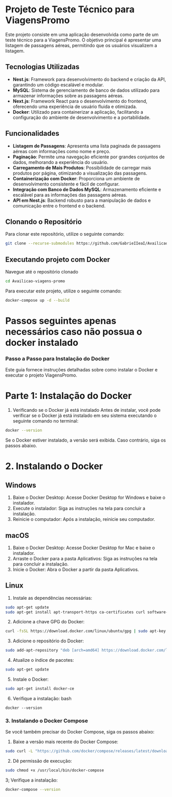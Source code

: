 # Projeto de Teste Técnico para ViagensPromo

Este projeto consiste em uma aplicação desenvolvida como parte de um teste técnico para a ViagensPromo. O objetivo principal é apresentar uma listagem de passagens aéreas, permitindo que os usuários visualizem a listagem.

## Tecnologias Utilizadas

- **Nest.js**: Framework para desenvolvimento do backend e criação da API, garantindo um código escalável e modular.
- **MySQL**: Sistema de gerenciamento de banco de dados utilizado para armazenar informações sobre as passagens aéreas.
- **Next.js**: Framework React para o desenvolvimento do frontend, oferecendo uma experiência de usuário fluida e otimizada.
- **Docker**: Utilizado para containerizar a aplicação, facilitando a configuração do ambiente de desenvolvimento e a portabilidade.

## Funcionalidades

- **Listagem de Passagens**: Apresenta uma lista paginada de passagens aéreas com informações como nome e preço.
- **Paginação**: Permite uma navegação eficiente por grandes conjuntos de dados, melhorando a experiência do usuário.
- **Carregamento de Mais Produtos**: Possibilidade de carregar mais produtos por página, otimizando a visualização das passagens.
- **Containerização com Docker**: Proporciona um ambiente de desenvolvimento consistente e fácil de configurar.
- **Integração com Banco de Dados MySQL**: Armazenamento eficiente e escalável para as informações das passagens aéreas.
- **API em Nest.js**: Backend robusto para a manipulação de dados e comunicação entre o frontend e o backend.

## Clonando o Repositório

Para clonar este repositório, utilize o seguinte comando:

```bash
git clone --recurse-submodules https://github.com/GabrieIIeaI/Availicao-viagens-promo.git
```

## Executando projeto com Docker

Navegue até o repositório clonado
```bash
cd Availicao-viagens-promo
```

Para executar este projeto, utilize o seguinte comando:

```bash
docker-compose up -d --build
```

#

# Passos seguintes apenas necessários caso não possua o docker instalado

### Passo a Passo para Instalação do Docker
Este guia fornece instruções detalhadas sobre como instalar o Docker e executar o projeto ViagensPromo.

# Parte 1: Instalação do Docker
1. Verificando se o Docker já está instalado
Antes de instalar, você pode verificar se o Docker já está instalado em seu sistema executando o seguinte comando no terminal:

```bash
docker --version
```
Se o Docker estiver instalado, a versão será exibida. Caso contrário, siga os passos abaixo.

# 2. Instalando o Docker
## Windows
  1. Baixe o Docker Desktop: Acesse Docker Desktop for Windows e baixe o instalador.
  2. Execute o instalador: Siga as instruções na tela para concluir a instalação.
  3. Reinicie o computador: Após a instalação, reinicie seu computador.

## macOS
  1. Baixe o Docker Desktop: Acesse Docker Desktop for Mac e baixe o instalador.
  2. Arraste o Docker para a pasta Aplicativos: Siga as instruções na tela para concluir a instalação.
  3. Inicie o Docker: Abra o Docker a partir da pasta Aplicativos.

## Linux
1. Instale as dependências necessárias:
```bash
sudo apt-get update
sudo apt-get install apt-transport-https ca-certificates curl software-properties-common
```

2. Adicione a chave GPG do Docker:
```bash
curl -fsSL https://download.docker.com/linux/ubuntu/gpg | sudo apt-key add -
```

3. Adicione o repositório do Docker:
```bash
sudo add-apt-repository "deb [arch=amd64] https://download.docker.com/linux/ubuntu $(lsb_release -cs) stable"
```

4. Atualize o índice de pacotes:

```bash
sudo apt-get update
```

5. Instale o Docker:

```bash
sudo apt-get install docker-ce
```

6. Verifique a instalação:
bash
```
docker --version
```

### 3. Instalando o Docker Compose
Se você também precisar do Docker Compose, siga os passos abaixo:

1. Baixe a versão mais recente do Docker Compose:
```bash
sudo curl -L "https://github.com/docker/compose/releases/latest/download/docker-compose-$(uname -s)-$(uname -m)" -o /usr/local/bin/docker-compose
```

2. Dê permissão de execução:
```bash
sudo chmod +x /usr/local/bin/docker-compose
```

3; Verifique a instalação:
```bash
docker-compose --version
```

